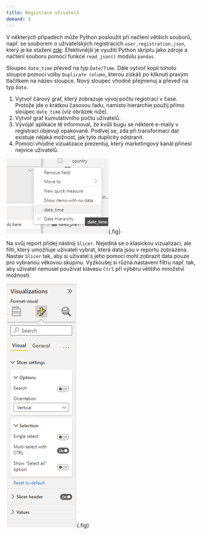 ```yaml
---
title: Registrace uživatelů
demand: 3
---
```


V některých případech může Python posloužit při načtení větších souborů, např. se souborem o uživatelských registracích `user_registration.json`, který je ke stažení [zde](https://raw.githubusercontent.com/pesikj/progr2-python/master/python-pro-data-1/power-bi/assets/user_registration.json). Efektivnější je využití Python skriptu jako zdroje a načtení souboru pomocí funkce `read_json()` modulu `pandas`.

Sloupec `date_time` převeď na typ `Date/Time`. Dále vytvoř kopii tohoto sloupce pomocí volby `Duplicate column`, kterou získáš po kliknutí pravým tlačítkem na název sloupce. Nový sloupec vhodně přejmenuj a převeď na typ `Date`.

1. Vytvoř čárový graf, který zobrazuje vývoj počtu registrací v čase. Protože jde o krátkou časovou řadu, namísto hierarchie použij přímo sloupec `date_time` (viz obrázek níže).
1. Vytvoř graf kumulativního počtu uživatelů.
1. Vývojář aplikace tě informoval, že kvůli bugu se některé e-maily v registraci objevují opakovaně. Podívej se, zda při transformaci dat existuje nějaká možnost, jak tyto duplicity odstranit.
1. Pomocí vhodné vizualizace prezentuj, který marketingový kanál přinesl nejvíce uživatelů.

![user_registration](assets/hierarchy_vs_value.png){.fig}

Na svůj report přidej nástroj `Slicer`. Nejedná se o klasickou vizualizaci, ale filtr, který umožňuje uživateli vybrat, která data jsou v reportu zobrazena. Nastav `Slicer` tak, aby si uživatel s jeho pomocí mohl zobrazit data pouze pro vybranou věkovou skupinu. Vyzkoušej si různá nastavení filtru např. tak, aby uživatel nemusel používat klávesu `Ctrl` při výběru většího množství možností.

![filtr](assets/nastaveni_sliceru.png){.fig}
